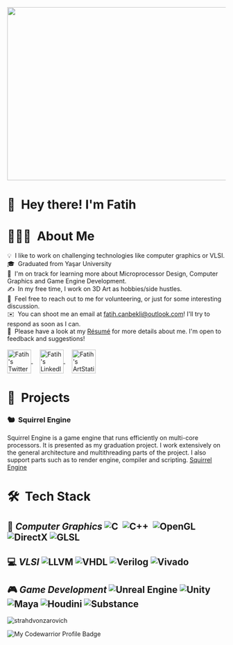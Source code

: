
<img src="https://media.giphy.com/media/k81NasbqkKA5HSyJxN/giphy.gif" width="1000" height="400" />


 # 👋 &nbsp;Hey there! I'm Fatih


# 👨🏻‍💻 &nbsp;About Me

💡 &nbsp;I like to work on challenging technologies like computer graphics or VLSI.\
🎓 &nbsp;Graduated from Yaşar University \
🌱 &nbsp;I'm on track for learning more about Microprocessor Design, Computer Graphics and Game Engine Development.\
✍️ &nbsp;In my free time, I work on 3D Art as hobbies/side hustles.\
💬 &nbsp;Feel free to reach out to me for volunteering, or just for some interesting discussion.\
✉️ &nbsp;You can shoot me an email at fatih.canbekli@outlook.com! I'll try to respond as soon as I can.\
📄 &nbsp;Please have a look at my [Résumé](https://drive.google.com/file/d/15_z8-oFvLvqo_35Hp8C8Eat-kOMbBcJP/view?usp=sharing) for more details about me. I'm open to feedback and suggestions!\
\
<a href="https://twitter.com/canbekli_fatih">
  <img align="center" alt="Fatih's Twitter | Twitter" width="55px" src="https://raw.githubusercontent.com/peterthehan/peterthehan/master/assets/twitter.svg" />
</a>
&nbsp;
&nbsp;
<a href="https://www.linkedin.com/in/fatih-canbekli-275697152/">
  <img align="center" alt="Fatih's LinkedIN" width="55px" src="https://raw.githubusercontent.com/peterthehan/peterthehan/master/assets/linkedin.svg" />
</a>
&nbsp;
&nbsp;
<a href="https://www.artstation.com/ua3357ab6">
  <img align="center" alt="Fatih's ArtStation" width="55px" src="https://d1yjjnpx0p53s8.cloudfront.net/styles/logo-thumbnail/s3/102017/untitled-3_54.png?hNSyr6dNSgZw7.xkKXZAlQeXmN_K6pfC&itok=2fOBAWwZ" />
</a>

# 🧶 &nbsp;Projects
### 🐿 &nbsp;Squirrel Engine
Squirrel Engine is a game engine that runs efficiently on multi-core processors. It is presented as my graduation project. I work extensively on the general architecture and multithreading parts of the project. I also support parts such as to render engine, compiler and
scripting. [Squirrel Engine](https://github.com/Squirrel-Engine)
&nbsp;
&nbsp;
# 🛠 &nbsp;Tech Stack
🔮 ***Computer Graphics***
![C](https://img.shields.io/badge/-C-05122A?style=for-the-badge&logo=C&logoColor=A8B9CC)&nbsp; ![C++](https://img.shields.io/badge/-C++-05122A?style=for-the-badge&logo=C%2B%2B&logoColor=00599C)&nbsp;
![OpenGL](https://img.shields.io/badge/-OpenGL-05122A?style=for-the-badge&logo=opengl)&nbsp;![DirectX](https://img.shields.io/badge/-DirectX-05122A?style=for-the-badge&logo=directx)&nbsp;![GLSL](https://img.shields.io/badge/-GLSL-05122A?style=for-the-badge&logo=glsl)&nbsp;
--
💻 ***VLSI*** 
![LLVM](https://img.shields.io/badge/-LLVM-05122A?style=for-the-badge&logo=llvm)&nbsp;![VHDL](https://img.shields.io/badge/-VHDL-05122A?style=for-the-badge&logo=)&nbsp;![Verilog](https://img.shields.io/badge/-Verilog-05122A?style=for-the-badge&logo=verilog)&nbsp;![Vivado](https://img.shields.io/badge/-Vivado-05122A?style=for-the-badge&logo=vivado)&nbsp;
--
🎮 ***Game Development*** 
![Unreal Engine](https://img.shields.io/badge/-Unreal_Engine-05122A?style=for-the-badge&logo=unrealengine)&nbsp;![Unity](https://img.shields.io/badge/-Unity-05122A?style=for-the-badge&logo=unity)&nbsp;![Maya](https://img.shields.io/badge/-Maya-05122A?style=for-the-badge&logo=maya)&nbsp;![Houdini](https://img.shields.io/badge/-Houdini-05122A?style=for-the-badge&logo=houdini)&nbsp;![Substance](https://img.shields.io/badge/-Substance-05122A?style=for-the-badge&logo=substance)&nbsp;
--
<p> <img src="https://github-readme-stats.vercel.app/api?username=StrahdVonZarovich&show_icons=true&theme=gotham" alt="strahdvonzarovich" />

![My Codewarrior Profile Badge](https://www.codewars.com/users/StrahdVonZarovich/badges/large)
